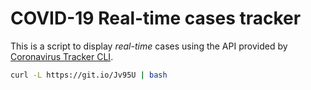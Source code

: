 # COVID-19 Real-time cases tracker
This is a script to display *real-time* cases using the API provided by [Coronavirus Tracker CLI](https://github.com/sagarkarira/coronavirus-tracker-cli).

```bash
curl -L https://git.io/Jv95U | bash
```
